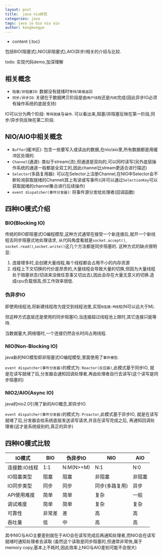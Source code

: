 ```yaml
---
layout: post
title:  java nio研究
categories: java
tags: java io bio nio aio
author: kongkongye
---
```


* content
{:toc}

包括BIO(阻塞式),NIO(非阻塞式),AIO(异步)相关的介绍与比较.

todo: 实现代码demo,加深理解




## 相关概念
* `阻塞/非阻塞IO`: 数据没有就绪时`等待`/`直接返回`
* `同步/异步IO`: 关键在于数据拷贝阶段是由`用户线程`还是`内核`完成(因此异步IO必须有操作系统的底层支持)

IO可以分为两个阶段: `等待就绪`与`操作`.
可以看出来,阻塞/非阻塞反映在第一阶段,同步/异步则反映在第二阶段.

## NIO/AIO中相关概念
* `Buffer`(缓冲区): 包含一些要写入或读出的数据,在nio/aio里,所有数据都是用缓冲区处理的.
* `Channel`(通道): 类似于stream(流),但通道是双向的,可以同时读写(另外底层操作系统的通道一般都是全双工的,因此channel比stream更适合进行描述)
* `Selector`(多路复用器): 可以在Selector上注册Channel,在NIO中Selector会不断轮询获取就绪的Channel(其上有读或写事件)(并可以通过`SelectionKey`可以获取就绪的channel集合进行后续操作)
* `event dispatcher(事件分发器)`: 将事件源分发给处理者(回调函数)

## 四种IO模式介绍

### BIO(Blocking IO)
传统的BIO即阻塞式IO编程模型,这种方式通常在接受一个新连接后,就开一个新线程去同步阻塞式地处理请求,
从代码角度看就是`socket.accept()`, `socket.read()`,`socket.write()`这几个方法都是同步阻塞的.
这种方式的缺点很明显:

1. 连接增多时,会创建大量线程,每个线程都会占用不小的内存资源
2. 线程上下文切换的代价是昂贵的,大量线程会导致大量的切换,但因为大量线程处于阻塞状态(切进来没做任意事又切出去),因此会存在大量无意义的切换.造成cpu负载很高,但工作效率很低.

### 伪异步IO
即使用线程池,将新建线程改为提交到线程池里,实现`N连接:M线程`(N可以远大于M).

但这种方式底层还是使用的同步阻塞IO,当连接超过线程池上限时,其它连接只能等待.

当数据量大,网络慢时,一个连接仍然会长时间占用线程.

### NIO(Non-Blocking IO)
java新的NIO模型即非阻塞式IO编程模型,里面使用了`事件模型`.

`event dispatcher(事件分发器)`的模式为: `Reactor(反应器)`,此模式基于同步IO,
就是在读写就绪了后,分发器会通知回调处理者,再由处理者自行去读写(这个读写是同步阻塞的)

### NIO2/AIO(Async IO)
java的nio2.0引用了新的AIO概念,即异步IO.

`event dispatcher(事件分发器)`的模式为: `Proactor`,此模式基于异步IO,
就是在读写就绪了后,分发器会给系统底层发送读写请求,并且在读写完成之后,
再通知回调处理者(这才是系统级别的,真正的异步)

## 四种IO模式比较

IO模式 | BIO | 伪异步IO | NIO | AIO
--- | --- | --- | --- | ---
连接数:IO线程 | 1:1 | N:M(N>=M) | N:1 | N:0
IO阻塞类型 | 阻塞 | 阻塞 | 非阻塞 | 非阻塞
IO同步类型 | 同步 | 同步 | 同步(多路复用) | 异步
API使用难度 | 简单 | 简单 | 复杂 | 一般
调试难度 | 简单 | 简单 | 复杂 | 复杂
可靠性 | 非常差 | 差 | 高 | 高
吞吐量 | 低 | 中 | 高 | 高

其中NIO与AIO主要差别就在于AIO会在读写完成后再通知处理者,而NIO会在读写就绪时通知处理者去读取
(虽然这个读取是同步阻塞的,但通常非常快,属于memory copy,基本上不耗时,因此效率上NIO与AIO差别可能不会很大)

